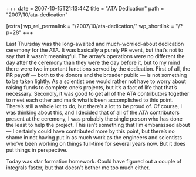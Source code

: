 +++
date = 2007-10-15T21:13:44Z
title = "ATA Dedication"
path = "2007/10/ata-dedication"

[extra]
wp_rel_permalink = "/2007/10/ata-dedication/"
wp_shortlink = "/?p=28"
+++

Last Thursday was the long-awaited and much-worried-about dedication ceremony
for the ATA. It was basically a purely PR event, but that’s not to say that it
wasn’t meaningful. The array’s operations were no different the day after the
ceremony than they were the day before it, but to my mind there were two
important functions served by the dedication. First of all, the PR payoff —
both to the donors and the broader public — is not something to be taken
lightly. As a scientist one would rather not have to worry about raising funds
to complete one’s projects, but it’s a fact of life that that’s necessary.
Secondly, it was good to get all of the ATA contributors together to meet each
other and mark what’s been accomplished to this point. There’s still a whole
lot to do, but there’s a lot to be proud of. Of course, I was thinking about
this, and I decided that of all of the ATA contributors present at the
ceremony, I was probably the single person who has done the least to help the
project. This isn’t something that I’m embarassed about — I certainly could
have contributed more by this point, but there’s no shame in not having put in
as much work as the engineers and scientists who’ve been working on things
full-time for several years now. But it does put things in perspective.

Today was star formation homework. Could have figured out a couple of
integrals faster, but that doesn’t bother me too much either.
